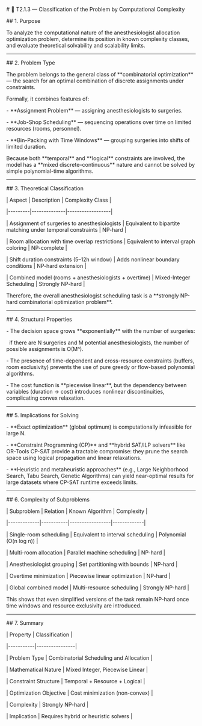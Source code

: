 \# 🧩 T2.1.3 — Classification of the Problem by Computational Complexity



\## 1. Purpose

To analyze the computational nature of the anesthesiologist allocation optimization problem, determine its position in known complexity classes, and evaluate theoretical solvability and scalability limits.



---



\## 2. Problem Type

The problem belongs to the general class of \*\*combinatorial optimization\*\* — the search for an optimal combination of discrete assignments under constraints.



Formally, it combines features of:

\- \*\*Assignment Problem\*\* — assigning anesthesiologists to surgeries.  

\- \*\*Job-Shop Scheduling\*\* — sequencing operations over time on limited resources (rooms, personnel).  

\- \*\*Bin-Packing with Time Windows\*\* — grouping surgeries into shifts of limited duration.



Because both \*\*temporal\*\* and \*\*logical\*\* constraints are involved, the model has a \*\*mixed discrete–continuous\*\* nature and cannot be solved by simple polynomial-time algorithms.



---



\## 3. Theoretical Classification



| Aspect | Description | Complexity Class |

|---------|--------------|------------------|

| Assignment of surgeries to anesthesiologists | Equivalent to bipartite matching under temporal constraints | NP-hard |

| Room allocation with time overlap restrictions | Equivalent to interval graph coloring | NP-complete |

| Shift duration constraints (5–12h window) | Adds nonlinear boundary conditions | NP-hard extension |

| Combined model (rooms + anesthesiologists + overtime) | Mixed-Integer Scheduling | Strongly NP-hard |



Therefore, the overall anesthesiologist scheduling task is a \*\*strongly NP-hard combinatorial optimization problem\*\*.



---



\## 4. Structural Properties

\- The decision space grows \*\*exponentially\*\* with the number of surgeries:  

&nbsp; if there are N surgeries and M potential anesthesiologists, the number of possible assignments is O(Mⁿ).  

\- The presence of time-dependent and cross-resource constraints (buffers, room exclusivity) prevents the use of pure greedy or flow-based polynomial algorithms.  

\- The cost function is \*\*piecewise linear\*\*, but the dependency between variables (duration → cost) introduces nonlinear discontinuities, complicating convex relaxation.



---



\## 5. Implications for Solving

\- \*\*Exact optimization\*\* (global optimum) is computationally infeasible for large N.  

\- \*\*Constraint Programming (CP)\*\* and \*\*hybrid SAT/ILP solvers\*\* like OR-Tools CP-SAT provide a tractable compromise: they prune the search space using logical propagation and linear relaxations.  

\- \*\*Heuristic and metaheuristic approaches\*\* (e.g., Large Neighborhood Search, Tabu Search, Genetic Algorithms) can yield near-optimal results for large datasets where CP-SAT runtime exceeds limits.



---



\## 6. Complexity of Subproblems

| Subproblem | Relation | Known Algorithm | Complexity |

|-------------|-----------|-----------------|-------------|

| Single-room scheduling | Equivalent to interval scheduling | Polynomial (O(n log n)) |

| Multi-room allocation | Parallel machine scheduling | NP-hard |

| Anesthesiologist grouping | Set partitioning with bounds | NP-hard |

| Overtime minimization | Piecewise linear optimization | NP-hard |

| Global combined model | Multi-resource scheduling | Strongly NP-hard |



This shows that even simplified versions of the task remain NP-hard once time windows and resource exclusivity are introduced.



---



\## 7. Summary

| Property | Classification |

|-----------|----------------|

| Problem Type | Combinatorial Scheduling and Allocation |

| Mathematical Nature | Mixed Integer, Piecewise Linear |

| Constraint Structure | Temporal + Resource + Logical |

| Optimization Objective | Cost minimization (non-convex) |

| Complexity | Strongly NP-hard |

| Implication | Requires hybrid or heuristic solvers |



